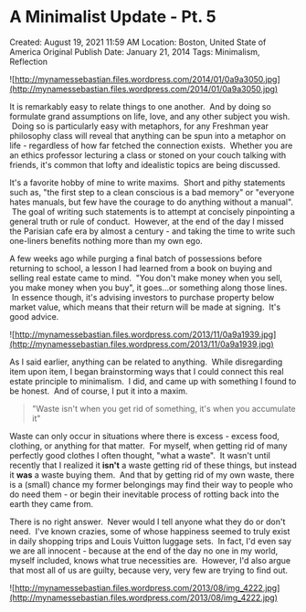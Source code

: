 # A Minimalist Update - Pt. 5

Created: August 19, 2021 11:59 AM
Location: Boston, United State of America
Original Publish Date: January 21, 2014
Tags: Minimalism, Reflection

![http://mynamessebastian.files.wordpress.com/2014/01/0a9a3050.jpg](http://mynamessebastian.files.wordpress.com/2014/01/0a9a3050.jpg)

It is remarkably easy to relate things to one another.  And by doing so formulate grand assumptions on life, love, and any other subject you wish.  Doing so is particularly easy with metaphors, for any Freshman year philosophy class will reveal that anything can be spun into a metaphor on life - regardless of how far fetched the connection exists.  Whether you are an ethics professor lecturing a class or stoned on your couch talking with friends, it's common that lofty and idealistic topics are being discussed.

It's a favorite hobby of mine to write maxims.  Short and pithy statements such as, "the first step to a clean conscious is a bad memory" or "everyone hates manuals, but few have the courage to do anything without a manual".  The goal of writing such statements is to attempt at concisely pinpointing a general truth or rule of conduct.  However, at the end of the day I missed the Parisian cafe era by almost a century - and taking the time to write such one-liners benefits nothing more than my own ego.

A few weeks ago while purging a final batch of possessions before returning to school, a lesson I had learned from a book on buying and selling real estate came to mind.  "You don't make money when you sell, you make money when you buy", it goes...or something along those lines.  In essence though, it's advising investors to purchase property below market value, which means that their return will be made at signing.  It's good advice.

![http://mynamessebastian.files.wordpress.com/2013/11/0a9a1939.jpg](http://mynamessebastian.files.wordpress.com/2013/11/0a9a1939.jpg)

As I said earlier, anything can be related to anything.  While disregarding item upon item, I began brainstorming ways that I could connect this real estate principle to minimalism.  I did, and came up with something I found to be honest.  And of course, I put it into a maxim.

> "Waste isn't when you get rid of something, it's when you accumulate it"
> 

Waste can only occur in situations where there is excess - excess food, clothing, or anything for that matter.  For myself, when getting rid of many perfectly good clothes I often thought, "what a waste".  It wasn't until recently that I realized it **isn't** a waste getting rid of these things, but instead it **was** a waste buying them.  And that by getting rid of my own waste, there is a (small) chance my former belongings may find their way to people who do need them - or begin their inevitable process of rotting back into the earth they came from.

There is no right answer.  Never would I tell anyone what they do or don't need.  I've known crazies, some of whose happiness seemed to truly exist in daily shopping trips and Louis Vuitton luggage sets.  In fact, I'd even say we are all innocent - because at the end of the day no one in my world, myself included, knows what true necessities are.  However, I'd also argue that most all of us are guilty, because very, very few are trying to find out.

![http://mynamessebastian.files.wordpress.com/2013/08/img_4222.jpg](http://mynamessebastian.files.wordpress.com/2013/08/img_4222.jpg)
